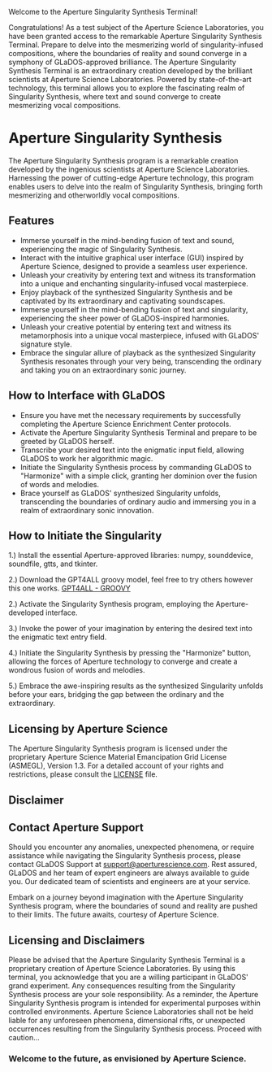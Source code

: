 Welcome to the Aperture Singularity Synthesis Terminal!

Congratulations! As a test subject of the Aperture Science Laboratories, you have been granted access to the remarkable Aperture Singularity Synthesis Terminal. Prepare to delve into the mesmerizing world of singularity-infused compositions, where the boundaries of reality and sound converge in a symphony of GLaDOS-approved brilliance. The Aperture Singularity Synthesis Terminal is an extraordinary creation developed by the brilliant scientists at Aperture Science Laboratories. Powered by state-of-the-art technology, this terminal allows you to explore the fascinating realm of Singularity Synthesis, where text and sound converge to create mesmerizing vocal compositions.

# Aperture Singularity Synthesis
The Aperture Singularity Synthesis program is a remarkable creation developed by the ingenious scientists at Aperture Science Laboratories. Harnessing the power of cutting-edge Aperture technology, this program enables users to delve into the realm of Singularity Synthesis, bringing forth mesmerizing and otherworldly vocal compositions.

## Features
* Immerse yourself in the mind-bending fusion of text and sound, experiencing the magic of Singularity Synthesis.
* Interact with the intuitive graphical user interface (GUI) inspired by Aperture Science, designed to provide a seamless user experience.
* Unleash your creativity by entering text and witness its transformation into a unique and enchanting singularity-infused vocal masterpiece.
* Enjoy playback of the synthesized Singularity Synthesis and be captivated by its extraordinary and captivating soundscapes.
* Immerse yourself in the mind-bending fusion of text and singularity, experiencing the sheer power of GLaDOS-inspired harmonies.
* Unleash your creative potential by entering text and witness its metamorphosis into a unique vocal masterpiece, infused with GLaDOS' signature style.
* Embrace the singular allure of playback as the synthesized Singularity Synthesis resonates through your very being, transcending the ordinary and taking you on an extraordinary sonic journey.

## How to Interface with GLaDOS
* Ensure you have met the necessary requirements by successfully completing the Aperture Science Enrichment Center protocols.
* Activate the Aperture Singularity Synthesis Terminal and prepare to be greeted by GLaDOS herself.
* Transcribe your desired text into the enigmatic input field, allowing GLaDOS to work her algorithmic magic.
* Initiate the Singularity Synthesis process by commanding GLaDOS to "Harmonize" with a simple click, granting her dominion over the fusion of words and melodies.
* Brace yourself as GLaDOS' synthesized Singularity unfolds, transcending the boundaries of ordinary audio and immersing you in a realm of extraordinary sonic innovation.


## How to Initiate the Singularity
1.) Install the essential Aperture-approved libraries: numpy, sounddevice, soundfile, gtts, and tkinter.

2.) Download the GPT4ALL groovy model, feel free to try others however this one works. [GPT4ALL - GROOVY](https://gpt4all.io/models/ggml-gpt4all-j-v1.3-groovy.bin)

2.) Activate the Singularity Synthesis program, employing the Aperture-developed interface.

3.) Invoke the power of your imagination by entering the desired text into the enigmatic text entry field.

4.) Initiate the Singularity Synthesis by pressing the "Harmonize" button, allowing the forces of Aperture technology to converge and create a wondrous fusion of words and melodies.

5.) Embrace the awe-inspiring results as the synthesized Singularity unfolds before your ears, bridging the gap between the ordinary and the extraordinary.

## Licensing by Aperture Science
The Aperture Singularity Synthesis program is licensed under the proprietary Aperture Science Material Emancipation Grid License (ASMEGL), Version 1.3. For a detailed account of your rights and restrictions, please consult the [LICENSE](https://github.com/shafransky93/CreepySynthVoice/blob/main/LICENSE.md) file.

## Disclaimer

## Contact Aperture Support
Should you encounter any anomalies, unexpected phenomena, or require assistance while navigating the Singularity Synthesis process, please contact GLaDOS Support at support@aperturescience.com. Rest assured, GLaDOS and her team of expert engineers are always available to guide you.  Our dedicated team of scientists and engineers are at your service.

Embark on a journey beyond imagination with the Aperture Singularity Synthesis program, where the boundaries of sound and reality are pushed to their limits. The future awaits, courtesy of Aperture Science.

## Licensing and Disclaimers
Please be advised that the Aperture Singularity Synthesis Terminal is a proprietary creation of Aperture Science Laboratories. By using this terminal, you acknowledge that you are a willing participant in GLaDOS' grand experiment. Any consequences resulting from the Singularity Synthesis process are your sole responsibility. As a reminder, the Aperture Singularity Synthesis program is intended for experimental purposes within controlled environments. Aperture Science Laboratories shall not be held liable for any unforeseen phenomena, dimensional rifts, or unexpected occurrences resulting from the Singularity Synthesis process. Proceed with caution...




### Welcome to the future, as envisioned by Aperture Science.
